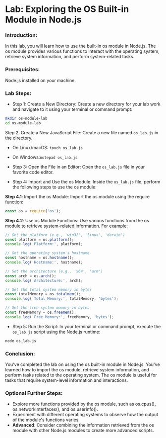 # Lab: Exploring the OS Built-in Module in Node.js

### Introduction:
In this lab, you will learn how to use the built-in os module in Node.js. The os module provides various functions to interact with the operating system, retrieve system information, and perform system-related tasks.

### Prerequisites:

Node.js installed on your machine.

### Lab Steps:

- Step 1: Create a New Directory:
Create a new directory for your lab work and navigate to it using your terminal or command prompt:

```sh
mkdir os-module-lab
cd os-module-lab
```

Step 2: Create a New JavaScript File:
Create a new file named `os_lab.js` in the directory.
  - On Linux/macOS: `touch os_lab.js`
  - On Windows:`notepad os_lab.js`

- Step 3: Open the File in an Editor:
Open the `os_lab.js` file in your favorite code editor.

- Step 4: Import and Use the os Module:
Inside the `os_lab.js` file, perform the following steps to use the os module:

**Step 4.1**: Import the os Module:
Import the os module using the require function:

```js
const os = require('os');
```

**Step 4.2**: Use os Module Functions:
Use various functions from the os module to retrieve system-related information. For example:

```js
// Get the platform (e.g., 'win32', 'linux', 'darwin')
const platform = os.platform();
console.log('Platform:', platform);

// Get the operating system's hostname
const hostname = os.hostname();
console.log('Hostname:', hostname);

// Get the architecture (e.g., 'x64', 'arm')
const arch = os.arch();
console.log('Architecture:', arch);

// Get the total system memory in bytes
const totalMemory = os.totalmem();
console.log('Total Memory:', totalMemory, 'bytes');

// Get the free system memory in bytes
const freeMemory = os.freemem();
console.log('Free Memory:', freeMemory, 'bytes');
```

- Step 5: Run the Script:
In your terminal or command prompt, execute the `os_lab.js` script using the Node.js runtime:

```sh
node os_lab.js
```

###  Conclusion:

You've completed the lab on using the os built-in module in Node.js. You've learned how to import the os module, retrieve system information, and perform tasks related to the operating system. The os module is useful for tasks that require system-level information and interactions.

### Optional Further Steps:

- Explore more functions provided by the os module, such as os.cpus(), os.networkInterfaces(), and os.userInfo().
- Experiment with different operating systems to observe how the output of the module's functions varies.
- **Advanced**: Consider combining the information retrieved from the os module with other Node.js modules to create more advanced scripts.




